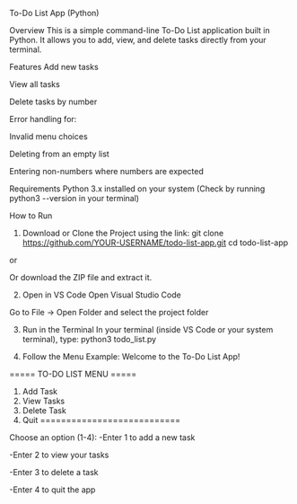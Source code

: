 To-Do List App (Python)


Overview
This is a simple command-line To-Do List application built in Python.
It allows you to add, view, and delete tasks directly from your terminal.

Features
Add new tasks

View all tasks

Delete tasks by number

Error handling for:

Invalid menu choices

Deleting from an empty list

Entering non-numbers where numbers are expected

Requirements
Python 3.x installed on your system
(Check by running python3 --version in your terminal)

How to Run
1. Download or Clone the Project using the link: git clone https://github.com/YOUR-USERNAME/todo-list-app.git
cd todo-list-app

or

Or download the ZIP file and extract it.

2. Open in VS Code
Open Visual Studio Code

Go to File → Open Folder and select the project folder

3. Run in the Terminal
In your terminal (inside VS Code or your system terminal), type:
python3 todo_list.py

4. Follow the Menu
Example:
Welcome to the To-Do List App!

===== TO-DO LIST MENU =====
1. Add Task
2. View Tasks
3. Delete Task
4. Quit
===========================

Choose an option (1-4):
-Enter 1 to add a new task

-Enter 2 to view your tasks

-Enter 3 to delete a task

-Enter 4 to quit the app
